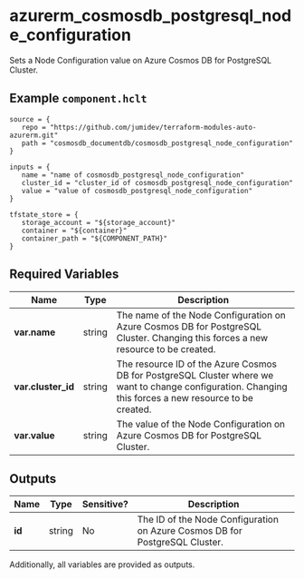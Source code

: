 # azurerm_cosmosdb_postgresql_node_configuration

Sets a Node Configuration value on Azure Cosmos DB for PostgreSQL Cluster.

## Example `component.hclt`

```hcl
source = {
   repo = "https://github.com/jumidev/terraform-modules-auto-azurerm.git" 
   path = "cosmosdb_documentdb/cosmosdb_postgresql_node_configuration" 
}

inputs = {
   name = "name of cosmosdb_postgresql_node_configuration" 
   cluster_id = "cluster_id of cosmosdb_postgresql_node_configuration" 
   value = "value of cosmosdb_postgresql_node_configuration" 
}

tfstate_store = {
   storage_account = "${storage_account}" 
   container = "${container}" 
   container_path = "${COMPONENT_PATH}" 
}

```

## Required Variables

| Name | Type |  Description |
| ---- | --------- |  ----------- |
| **var.name** | string |  The name of the Node Configuration on Azure Cosmos DB for PostgreSQL Cluster. Changing this forces a new resource to be created. | 
| **var.cluster_id** | string |  The resource ID of the Azure Cosmos DB for PostgreSQL Cluster where we want to change configuration. Changing this forces a new resource to be created. | 
| **var.value** | string |  The value of the Node Configuration on Azure Cosmos DB for PostgreSQL Cluster. | 



## Outputs

| Name | Type | Sensitive? | Description |
| ---- | ---- | --------- | --------- |
| **id** | string | No  | The ID of the Node Configuration on Azure Cosmos DB for PostgreSQL Cluster. | 

Additionally, all variables are provided as outputs.
